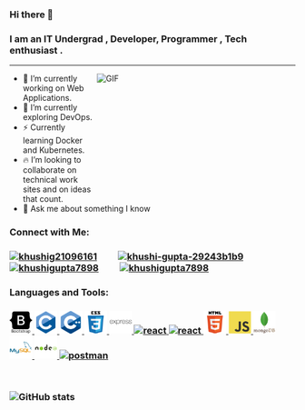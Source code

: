 ### Hi there 👋

<!--
**JanitChawla/JanitChawla** is a ✨ _special_ ✨ repository because its `README.md` (this file) appears on your GitHub profile.

Here are some ideas to get you started:

- 🔭 I’m currently working on ...
- 🌱 I’m currently learning ...
- 👯 I’m looking to collaborate on ...
- 🤔 I’m looking for help with ...
- 💬 Ask me about ...
- 📫 How to reach me: ...
- 😄 Pronouns: ...
- ⚡ Fun fact: ...
-->
<h3>I am an IT Undergrad , Developer, Programmer , Tech enthusiast . 
</h3>
<hr/>

<img align="right" height="200px" width="350px" alt="GIF" src="https://media.giphy.com/media/SpopD7IQN2gK3qN4jS/giphy.gif" />


- 👀 I’m currently working on Web Applications.
- 🌱 I’m currently exploring DevOps.
- ⚡ Currently learning Docker and Kubernetes.
- 🔥 I’m looking to collaborate on technical work sites and 
      on ideas that count.
- 💬 Ask me about something I know
  <br/>
  
 <h3>Connect with Me:<h3>

<p align="centre">
<a href= "https://twitter.com/janitchawla" target="blank"><img style="margin-right: 2em" src="https://raw.githubusercontent.com/rahuldkjain/github-profile-readme-generator/master/src/images/icons/Social/twitter.svg" alt="khushig21096161" height="40" width="40" /></a>
<a href="https://www.linkedin.com/in/janit-chawla-478457191/" target="blank"><img style="margin-right: 2em" src="https://raw.githubusercontent.com/rahuldkjain/github-profile-readme-generator/master/src/images/icons/Social/linked-in-alt.svg" alt="khushi-gupta-29243b1b9" height="40" width="40" /></a>
<a href="https://www.instagram.com/chawlajanit/" target="blank"><img style="margin-right: 2em" src="https://raw.githubusercontent.com/rahuldkjain/github-profile-readme-generator/master/src/images/icons/Social/instagram.svg" alt="khushigupta7898" height="40" width="40" /></a>
<a href="https://janitchawla-portfolio.netlify.app/" target="blank"><img style="margin-right: 2em" src="https://www.pngkit.com/png/full/104-1049388_world-wide-web-logo-vector-transparent-background-website.png" alt="khushigupta7898" height="40" width="40" /></a>
 <h3>Languages and Tools:<h3>

<p> 
<a href="https://getbootstrap.com" target="_blank"> <img src="https://raw.githubusercontent.com/devicons/devicon/master/icons/bootstrap/bootstrap-plain-wordmark.svg" alt="bootstrap" width="40" height="40"/> </a>
<a href="https://www.cprogramming.com/" target="_blank"> <img src="https://raw.githubusercontent.com/devicons/devicon/master/icons/c/c-original.svg" alt="c" width="40" height="40"/> </a> 
<a href="https://www.w3schools.com/cpp/" target="_blank"> <img src="https://raw.githubusercontent.com/devicons/devicon/master/icons/cplusplus/cplusplus-original.svg" alt="cplusplus" width="40" height="40"/> </a> 
<a href="https://www.w3schools.com/css/" target="_blank"> <img src="https://raw.githubusercontent.com/devicons/devicon/master/icons/css3/css3-original-wordmark.svg" alt="css3" width="40" height="40"/> </a> 
<a href="https://expressjs.com" target="_blank"> <img src="https://raw.githubusercontent.com/devicons/devicon/master/icons/express/express-original-wordmark.svg" alt="express" width="40" height="40"/> </a> 
<a href="https://reactjs.org/" target="_blank"> <img src="https://reactjs.org/logo-og.png" alt="react" width="50" height="40"/> </a> 
<a href="https://docs.soliditylang.org/en/v0.8.11/" target="_blank"> <img src="https://res.cloudinary.com/practicaldev/image/fetch/s--Rxmub8vz--/c_imagga_scale,f_auto,fl_progressive,h_420,q_auto,w_1000/https://dev-to-uploads.s3.amazonaws.com/uploads/articles/5jd65usaioipnkv5xs5a.png" alt="react" width="50" height="40"/> </a> 
<a href="https://www.w3.org/html/" target="_blank"> <img src="https://raw.githubusercontent.com/devicons/devicon/master/icons/html5/html5-original-wordmark.svg" alt="html5" width="40" height="40"/> </a> 
<a href="https://developer.mozilla.org/en-US/docs/Web/JavaScript" target="_blank"> <img src="https://raw.githubusercontent.com/devicons/devicon/master/icons/javascript/javascript-original.svg" alt="javascript" width="40" height="40"/> </a> 
<a href="https://www.mongodb.com/" target="_blank"> <img src="https://raw.githubusercontent.com/devicons/devicon/master/icons/mongodb/mongodb-original-wordmark.svg" alt="mongodb" width="40" height="40"/> </a> 
<a href="https://www.mysql.com/" target="_blank"> <img src="https://raw.githubusercontent.com/devicons/devicon/master/icons/mysql/mysql-original-wordmark.svg" alt="mysql" width="40" height="40"/> </a> 
<a href="https://nodejs.org" target="_blank"> <img src="https://raw.githubusercontent.com/devicons/devicon/master/icons/nodejs/nodejs-original-wordmark.svg" alt="nodejs" width="40" height="40"/> </a> 
<a href="https://postman.com" target="_blank"> <img src="https://www.vectorlogo.zone/logos/getpostman/getpostman-icon.svg" alt="postman" width="40" height="40"/> </a> <a href="https://www.python.org" target="_blank">  </a> </p>

   <br/>
   


![GitHub stats](https://github-readme-stats.vercel.app/api?username=janitchawla&show_icons=true)  

  
